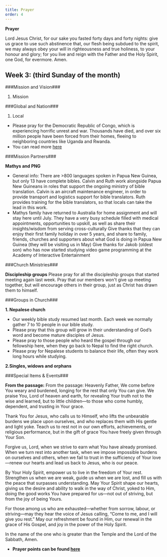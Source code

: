 ```yaml
---
title: Prayer
order: 4
---
```

**Prayer**

Lord Jesus Christ, for our sake you fasted forty days and forty nights: give us grace to use such abstinence that, our flesh being subdued to the spirit, we may always obey your will in righteousness and true holiness, to your honour and glory; for you live and reign with the Father and the Holy Spirit, one God, for evermore. Amen.


## Week 3: (third Sunday of the month) 


###Mission and Vision###
1. Mission

  
###Global and Nation###
1. Local
- Please pray for the Democratic Republic of Congo, which is experiencing horrific unrest and war. Thousands have died, and over six million people have been forced from their homes, fleeing to neighboring countries like Uganda and Rwanda. 
- You can read more [here](https://sydneyanglicans.net/news/children-caught-in-congo-chaos/54657)

  
###Mission Partners###

**Mathys and PNG**
- General info: There are >800 languages spoken in Papua New Guinea, but only 13 have complete bibles. Calvin and Ruth work alongside Papua New Guineans in roles that support the ongoing ministry of bible translation. Calvin is an aircraft maintenance engineer, in order to provide transport and logistics support for bible translators. Ruth provides training for the bible translators, so that locals can take the lead in this work. 
- Mathys family have returned to Australia for home assignment and will stay here until July. They have a very busy schedule filled with medical appointments, opportunities to upskill, as well as share their insights/wisdom from serving cross-culturally 
Give thanks that they can enjoy their first family holiday in over 5 years, and share to family, friends, churches and supporters about what God is doing in Papua New Guinea (they will be visiting us in May)
Give thanks for Jakob (oldest son) who has now started studying video game programming at the Academy of Interactive Entertainment


###Church Ministries###

**Discipleship groups**
Please pray for all the discipleship groups that started meeting again last week. Pray that our members won't give up meeting together, but will encourage others in their group, just as Christ has drawn them to himself.


###Groups in Church###

**1. Nepalese church**
- Our weekly bible study resumed last month. Each week we normally gather 7 to 10 people in our bible study. 
- Please pray that this group will grow in their understanding of God’s word and become mature disciples of Jesus. 
- Please pray to those people who heard the gospel through our fellowship here, when they go back to Nepal to find the right church. 
- Please pray for Nepalese students to balance their life, often they work long hours while studying. 

**2.Singles, widows and orphans**


###Special Items & Events###

**From the passage:**
From the passage:
Heavenly Father,
We come before You weary and burdened, longing for the rest that only You can give. We praise You, Lord of heaven and earth, for revealing Your truth not to the wise and learned, but to little children—to those who come humbly, dependent, and trusting in Your grace.

Thank You for Jesus, who calls us to Himself, who lifts the unbearable burdens we place upon ourselves, and who replaces them with His gentle and light yoke. Teach us to rest not in our own efforts, achievements, or religious performance, but in the gift of grace You have freely given through Your Son.

Forgive us, Lord, when we strive to earn what You have already promised. When we turn rest into another task, when we impose impossible burdens on ourselves and others, when we fail to trust in the sufficiency of Your love—renew our hearts and lead us back to Jesus, who is our peace.

By Your Holy Spirit, empower us to live in the freedom of Your rest. Strengthen us when we are weak, guide us when we are lost, and fill us with the peace that surpasses understanding. May Your Spirit shape our hearts, giving us the desire and ability to walk in the way of Christ, yoked to Him, doing the good works You have prepared for us—not out of striving, but from the joy of being Yours.

For those among us who are exhausted—whether from sorrow, labour, or striving—may they hear the voice of Jesus calling, “Come to me, and I will give you rest.” May our refreshment be found in Him, our renewal in the grace of His Gospel, and joy in the power of the Holy Spirit.

In the name of the one who is greater than the Temple and the Lord of the Sabbath,
Amen.

- **Prayer points can be found [here](https://stgeorgeshurstville.org.au/prayer)**
